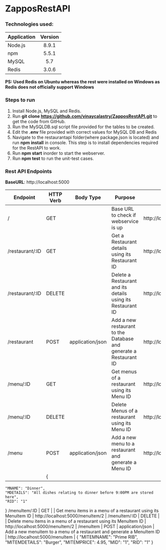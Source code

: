 # ZapposRestAPI

### Technologies used:
| Application   | Version       |       
| ------------- |:-------------:|
| Node.js       | 8.9.1         |
| npm           | 5.5.1         |
| MySQL         | 5.7           |
| Redis         | 3.0.6        |

__PS: Used Redis on Ubuntu whereas the rest were installed on Windows as Redis does not officially support Windows__

### Steps to run

1. Install Node.js, MySQL and Redis.
2. Run **git clone https://github.com/vinaycalastry/ZapposRestAPI.git** to get the code from GitHub.
3. Run the MySQLDB.sql script file provided for the tables to be created.
4. Edit the **.env** file provided with correct values for MySQL DB and Redis
5. Navigate to the restaurantapi folder(where package.json is located) and run **npm install** in console. This step is to install dependencies required for the RestAPI to work.
6. Run **npm start** inorder to start the webserver.
7. Run **npm test** to run the unit-test cases.


### Rest API Endpoints

**BaseURL**: http://localhost:5000 

Endpoint      |  HTTP Verb  |  Body Type         |  Purpose                                                                  |  Example                             |  JSON Example
-----------------|-------------|--------------------|---------------------------------------------------------------------------|--------------------------------------|---------------------------------------------------------------------------------------------------------------------------
/                |  GET        |                    |  Base URL to check if webservice is up                                    |  http://localhost:5000               |
/restaurant/:ID  |  GET        |                    |  Get a Restaurant details using its Restaurant ID                         |  http://localhost:5000/restaurant/2  |
/restaurant/:ID  |  DELETE     |                    |  Delete a Restaurant and its details using its Restaurant  ID             |  http://localhost:5000/restaurant/2  |
/restaurant      |  POST       |  application/json  |  Add a new restaurant to the Database and generate a Restaurant ID        |  http://localhost:5000/restaurant    |  {"RNAME":"Jack in the Box","ADDRESS":"San Fransisco","PHONE":"500-004-3003"}
/menu/:ID        |  GET        |                    |  Get menus of a restaurant using its Menu ID                              |  http://localhost:5000/menu/2        |
/menu/:ID        |  DELETE     |                    |  Delete Menus of a restaurant using its Menu ID                           |  http://localhost:5000/menu/2        |
/menu            |  POST       |  application/json  |  Add a new menu to a restaurant and generate a Menu ID                    |  http://localhost:5000/menu
         |  {
    "MNAME": "Dinner",
    "MDETAILS": "All dishes relating to dinner before 9:00PM are stored here",
    "RID": "1"
}
/menuItem/:ID    |  GET        |                    |  Get menu items in a menu of a restaurant using its MenuItem ID           |  http://localhost:5000/menuItem/2
   |
/menuItem/:ID    |  DELETE     |                    |  Delete menu items in a menu of a restaurant using its MenuItem ID        |  http://localhost:5000/menuItem/2    |
/menuItem        |  POST       |  application/json  |  Add a new menuitem to a menu of a restaurant and generate a MenuItem ID  |  http://localhost:5000/menuItem      |  {
    "MITEMNAME": "Prime RIB",
    "MITEMDETAILS": "Burger",
    "MITEMPRICE": 4.95,
    "MID": "1",
    "RID": "1"
}